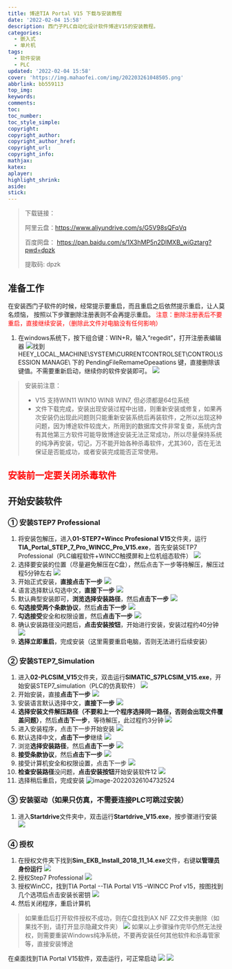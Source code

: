 ```yaml
---
title: 博途TIA Portal V15 下载与安装教程
date: '2022-02-04 15:58'
description: 西门子PLC自动化设计软件博途V15的安装教程。
categories:
  - 嵌入式
  - 单片机
tags:
  - 软件安装
  - PLC
updated: '2022-02-04 15:58'
cover: 'https://img.mahaofei.com/img/202203261048505.png'
abbrlink: bb559113
top_img:
keywords:
comments:
toc:
toc_number:
toc_style_simple:
copyright:
copyright_author:
copyright_author_href:
copyright_url:
copyright_info:
mathjax:
katex:
aplayer:
highlight_shrink:
aside:
stick:
---
```




> 下载链接：
>
> 阿里云盘：https://www.aliyundrive.com/s/G5V98sQFqVq
>
> 
>
> 百度网盘： https://pan.baidu.com/s/1X3hMP5n2DlMXB_wiGztarg?pwd=dpzk
>
> 提取码: dpzk

## 准备工作
在安装西门子软件的时候，经常提示要重启，而且重启之后依然提示重启，让人莫名烦恼， 按照以下步骤删除注册表则不会再提示重启。
<font color="red">注意：删除注册表后不要重启，直接继续安装，（删除此文件对电脑没有任何影响）</font>

1. 在windows系统下，按下组合键：WIN+R，输入“regedit”，打开注册表编辑器
    ![](https://img.mahaofei.com/img/202203261044325.png)找到 HEEY_LOCAL_MACHINE\SYSTEM\CURRENTCONTROLSET\CONTROL\SESSION MANAGE\ 下的 PendingFileRemameOpeaations 键，直接删除该键值。不需要重新启动，继续你的软件安装即可。
    ![](https://img.mahaofei.com/img/202203261044343.png)

> 安装前注意：
> * V15 支持WIN11 WIN10  WIN8  WIN7, 但必须都是64位系统
> * 文件下载完成，安装出现安装过程中出错，则重新安装或修复，如果再次安装仍出现此问题则只能重新安装系统后再装软件，之所以出现这种问题，因为博途软件较庞大，所用到的数据库文件非常复查，系统内含有其他第三方软件可能导致博途安装无法正常成功，所以尽量保持系统的纯净再安装，切记，万不能开始各种杀毒软件，尤其360，否在无法保证是否能成功，或者安装完成能否正常使用。

## <font color="red">安装前一定要关闭杀毒软件</font>

## 开始安装软件
### ① 安装STEP7 Professional
1. 将安装包解压，进入**01-STEP7+Wincc Profesional V15**文件夹，运行**TIA_Portal_STEP_7_Pro_WINCC_Pro_V15.exe**，首先安装SETP7 Professional（PLC编程软件+WINCC触摸屏和上位机组态软件）
![](https://img.mahaofei.com/img/202203261045172.png)
2. 选择要安装的位置（尽量避免解压在C盘），然后点击下一步等待解压，解压过程5分钟左右
![](https://img.mahaofei.com/img/202203261045963.png)
3. 开始正式安装，**直接点击下一步**
![](https://img.mahaofei.com/img/202203261045632.png)
4. 语言选择默认勾选中文，**直接下一步**
![](https://img.mahaofei.com/img/202203261045370.png)
5. 默认典型安装即可，**浏览选择安装路径**，然后**点击下一步**
![](https://img.mahaofei.com/img/202203261045522.png)
6. **勾选接受两个条款协议**，然后**点击下一步**
![](https://img.mahaofei.com/img/202203261045996.png)
7. **勾选接受**安全和权限设置，然后**点击下一步**
![](https://img.mahaofei.com/img/202203261045675.png)
8. 确认安装路径没问题后，**点击安装按钮**，开始进行安装，安装过程约40分钟
![](https://img.mahaofei.com/img/202203261045605.png)
9. **选择立即重启**，完成安装（这里需要重启电脑，否则无法进行后续安装）


 ### ② 安装STEP7_Simulation

 1. 进入**02-PLCSIM_V15**文件夹，双击运行**SIMATIC_S7PLCSIM_V15.exe**，开始安装STEP7_simulation（PLC的仿真软件）
![](https://img.mahaofei.com/img/202203261046807.png)
2. 开始安装，直接**点击下一步**
![](https://img.mahaofei.com/img/202203261046519.png)
 3. 安装语言默认选择中文，**直接下一步**
![](https://img.mahaofei.com/img/202203261046465.png)
4. **选择安装文件解压路径（不要和上一个程序选择同一路径，否则会出现文件覆盖问题）**，然后**点击下一步**，等待解压，此过程约3分钟
![](https://img.mahaofei.com/img/202203261046214.png)
5. 进入安装程序，点击下一步开始安装
![](https://img.mahaofei.com/img/202203261046805.png)
6. 默认选择中文，**点击下一步**继续
![](https://img.mahaofei.com/img/202203261046058.png)
7. 浏览**选择安装路径**，然后**点击下一步**
![](https://img.mahaofei.com/img/202203261046718.png)
8. **接受条款协议**，然后**点击下一步**
![](https://img.mahaofei.com/img/202203261047339.png)
9. 接受计算机安全和权限设置，点击下一步
![](https://img.mahaofei.com/img/202203261047195.png)
10. **检查安装路径**没问题，**点击安装按钮**开始安装软件12
![](https://img.mahaofei.com/img/202203261047722.png)
11. 选择稍后重启，完成安装
![image-20220326104732524](C:\Users\82785\AppData\Roaming\Typora\typora-user-images\image-20220326104732524.png)
### ③ 安装驱动（如果只仿真，不需要连接PLC可跳过安装）
1. 进入**Startdrive**文件夹中，双击运行**Startdrive_V15.exe**，按步骤进行安装
![](https://img.mahaofei.com/img/202203261047076.png)
### ④ 授权
1. 在授权文件夹下找到**Sim_EKB_Install_2018_11_14.exe**文件，右键**以管理员身份运行**
![](https://img.mahaofei.com/img/202203261047455.png)
2. 授权Step7 Professional
![](https://img.mahaofei.com/img/202203261047872.png)
3. 授权WinCC，找到TIA Portal  --TIA Portal V15 –WINCC Prof v15，按图找到几个选项后点击安装长密钥
![](https://img.mahaofei.com/img/202203261047560.png)
4. 然后关闭程序，重启计算机

> 如果重启后打开软件授权不成功，则在C盘找到AX NF  ZZ文件夹删除（如果找不到，请打开显示隐藏文件夹）
> ![](https://img.mahaofei.com/img/202203261048361.png)
> 如果以上步骤操作完毕仍然无法授权，则需要重装Windows纯净系统，不要再安装任何其他软件和杀毒管家等，直接安装博途

 在桌面找到TIA Portal V15软件，双击运行，可正常启动
 ![](https://img.mahaofei.com/img/202203261048756.png)
![](https://img.mahaofei.com/img/202203261048505.png)

